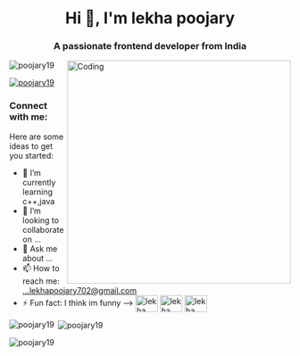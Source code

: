 
<h1 align="center">Hi 👋, I'm lekha poojary</h1>
<h3 align="center">A passionate frontend developer from India</h3>
<img align="right" alt="Coding" width="400"=src="https://cdn.dribble.com/users/1162077/screenshots/3848914/programmer.gif">


<p align="left"> <img src="https://komarev.com/ghpvc/?username=poojary19&label=Profile%20views&color=0e75b6&style=flat" alt="poojary19" /> </p>

<p align="left"> <a href="https://github.com/ryo-ma/github-profile-trophy"><img src="https://github-profile-trophy.vercel.app/?username=poojary19" alt="poojary19" /></a> </p>

<h3 align="left">Connect with me:</h3>
<p align="left">
  Here are some ideas to get you started:


- 🌱 I’m currently learning c++,java
- 👯 I’m looking to collaborate on ...
- 💬 Ask me about ...
- 📫 How to reach me: ...lekhapoojary702@gmail.com
- ⚡ Fun fact: I think im funny
-->
<a href="https://linkedin.com/in/lekha poojary" target="blank"><img align="center" src="https://raw.githubusercontent.com/rahuldkjain/github-profile-readme-generator/master/src/images/icons/Social/linked-in-alt.svg" alt="lekha poojary" height="30" width="40" /></a>
<a href="https://instagram.com/lekha poojary" target="blank"><img align="center" src="https://raw.githubusercontent.com/rahuldkjain/github-profile-readme-generator/master/src/images/icons/Social/instagram.svg" alt="lekha poojary" height="30" width="40" /></a>
<a href="https://www.hackerrank.com/lekha poojary" target="blank"><img align="center" src="https://raw.githubusercontent.com/rahuldkjain/github-profile-readme-generator/master/src/images/icons/Social/hackerrank.svg" alt="lekha poojary" height="30" width="40" /></a>
</p>

<p><img align="left" src="https://github-readme-stats.vercel.app/api/top-langs?username=poojary19&show_icons=true&locale=en&layout=compact" alt="poojary19" /></p>

<p>&nbsp;<img align="center" src="https://github-readme-stats.vercel.app/api?username=poojary19&show_icons=true&locale=en" alt="poojary19" /></p>

<p><img align="center" src="https://github-readme-streak-stats.herokuapp.com/?user=poojary19&" alt="poojary19" /></p>

<!--
**poojary19/poojary19** is a ✨ _special_ ✨ repository because its `README.md` (this file) appears on your GitHub profile.


